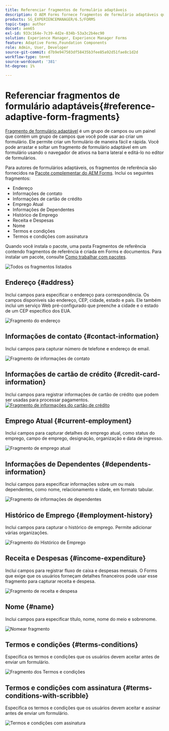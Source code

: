 ```yaml
---
title: Referenciar fragmentos de formulário adaptáveis
description: O AEM Forms fornece fragmentos de formulário adaptáveis que você pode usar como ativos para criar um formulário rapidamente.
products: SG_EXPERIENCEMANAGER/6.5/FORMS
topic-tags: author
docset: aem65
exl-id: 933c164e-7c39-4d2e-834b-53a3c2b4ec90
solution: Experience Manager, Experience Manager Forms
feature: Adaptive Forms,Foundation Components
role: Admin, User, Developer
source-git-commit: d7b9e947503df58435b3fee85a92d51fae8c1d2d
workflow-type: tm+mt
source-wordcount: '381'
ht-degree: 1%

---
```


# Referenciar fragmentos de formulário adaptáveis{#reference-adaptive-form-fragments}

[Fragmento de formulário adaptável](../../forms/using/adaptive-form-fragments.md) é um grupo de campos ou um painel que contém um grupo de campos que você pode usar ao criar um formulário. Ele permite criar um formulário de maneira fácil e rápida. Você pode arrastar e soltar um fragmento de formulário adaptável em um formulário usando o navegador de ativos na barra lateral e editá-lo no editor de formulários.

Para autores de formulários adaptáveis, os fragmentos de referência são fornecidos na [Pacote complementar do AEM Forms](https://experienceleague.adobe.com/docs/experience-manager-release-information/aem-release-updates/forms-updates/aem-forms-releases.html?lang=en). Inclui os seguintes fragmentos:

* Endereço
* Informações de contato
* Informações de cartão de crédito
* Emprego Atual
* Informações de Dependentes
* Histórico de Emprego
* Receita e Despesas
* Nome
* Termos e condições
* Termos e condições com assinatura

Quando você instala o pacote, uma pasta Fragmentos de referência contendo fragmentos de referência é criada em Forms e documentos. Para instalar um pacote, consulte [Como trabalhar com pacotes](/help/sites-administering/package-manager.md).

![Todos os fragmentos listados](assets/ootb-frags.png)

## Endereço {#address}

Inclui campos para especificar o endereço para correspondência. Os campos disponíveis são endereço, CEP, cidade, estado e país. Ele também inclui um serviço Web pré-configurado que preenche a cidade e o estado de um CEP específico dos EUA.

![Fragmento do endereço](assets/address.png)

<!--[Click to enlarge

](assets/address-1.png)-->

## Informações de contato {#contact-information}

Inclui campos para capturar número de telefone e endereço de email.

![Fragmento de informações de contato](assets/contact-info.png)

<!--[Click to enlarge

](assets/contact-info-1.png)-->

## Informações de cartão de crédito {#credit-card-information}

Inclui campos para registrar informações de cartão de crédito que podem ser usadas para processar pagamentos.
[![Fragmento de informações do cartão de crédito](assets/cc-info.png)](assets/cc-info-1.png)

## Emprego Atual {#current-employment}

Inclui campos para capturar detalhes do emprego atual, como status do emprego, campo de emprego, designação, organização e data de ingresso.

![Fragmento de emprego atual](assets/current-emp.png)

<!--[Click to enlarge

](assets/current-emp-1.png)-->

## Informações de Dependentes {#dependents-information}

Inclui campos para especificar informações sobre um ou mais dependentes, como nome, relacionamento e idade, em formato tabular.

![Fragmento de informações de dependentes](assets/dependents-info.png)

<!--[Click to enlarge

](assets/dependents-info-1.png)-->

## Histórico de Emprego {#employment-history}

Inclui campos para capturar o histórico de emprego. Permite adicionar várias organizações.

![Fragmento do Histórico de Emprego](assets/emp-history.png)

<!--[Click to enlarge

](assets/emp-history-1.png)-->

## Receita e Despesas {#income-expenditure}

Inclui campos para registrar fluxo de caixa e despesas mensais. O Forms que exige que os usuários forneçam detalhes financeiros pode usar esse fragmento para capturar receita e despesa.

![Fragmento de receita e despesa](assets/income.png)

<!--[Click to enlarge

](assets/income-1.png)-->

## Nome {#name}

Inclui campos para especificar título, nome, nome do meio e sobrenome.

![Nomear fragmento](assets/name.png)

<!--[Click to enlarge

](assets/name-1.png)-->

## Termos e condições {#terms-conditions}

Especifica os termos e condições que os usuários devem aceitar antes de enviar um formulário.

![Fragmento dos Termos e condições](assets/tnc.png)

<!--[Click to enlarge

](assets/tnc-1.png)-->

## Termos e condições com assinatura {#terms-conditions-with-scribble}

Especifica os termos e condições que os usuários devem aceitar e assinar antes de enviar um formulário.

![Termos e condições com assinatura](assets/tnc-scribble.png)

<!--[Click to enlarge

](assets/tnc-scribble-1.png)-->
